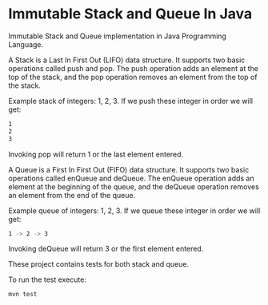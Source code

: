 # Immutable Stack and Queue In Java

Immutable Stack and Queue implementation in Java Programming Language. 

A Stack is a Last In First Out (LIFO) data
structure. It supports two basic operations called push and pop. The push
operation adds an element at the top of the stack, and the pop operation
removes an element from the top of the stack.

Example stack of integers: 1, 2, 3. If we push these integer in order we will
get:

```sh
1
2
3
```

Invoking pop will return 1 or the last element entered.

A Queue is a First In First Out (FIFO) data structure. 
It supports two basic operations called enQueue and deQueue. 
The enQueue operation adds an element at the beginning of the queue, and the
deQueue operation removes an element from the end of the queue.

Example queue of integers: 1, 2, 3. If we queue these integer in order we
will get:

```sh
1 -> 2 -> 3
```

Invoking deQueue will return 3 or the first element entered.

These project contains tests for both stack and queue.

To run the test execute:

```sh
mvn test
```